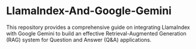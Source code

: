 # LlamaIndex-And-Google-Gemini
This repository provides a comprehensive guide on integrating LlamaIndex with Google Gemini to build an effective Retrieval-Augmented Generation (RAG) system for Question and Answer (Q&amp;A) applications.
